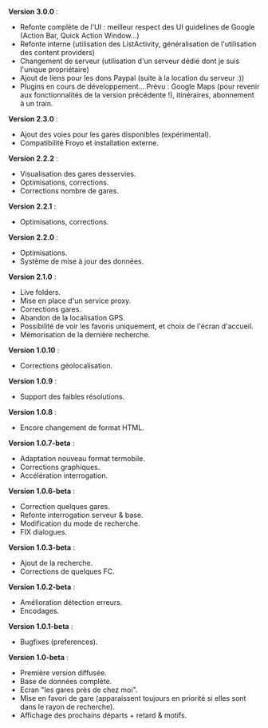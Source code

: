 **Version 3.0.0** :
  * Refonte complète de l'UI : meilleur respect des UI guidelines de Google (Action Bar, Quick Action Window...)
  * Refonte interne (utilisation des ListActivity, généralisation de l'utilisation des content providers)
  * Changement de serveur (utilisation d'un serveur dédié dont je suis l'unique propriétaire)
  * Ajout de liens pour les dons Paypal (suite à la location du serveur :))
  * Plugins en cours de développement... Prévu : Google Maps (pour revenir aux fonctionnalités de la version précédente !), itinéraires, abonnement à un train.

**Version 2.3.0** :
  * Ajout des voies pour les gares disponibles (expérimental).
  * Compatibilité Froyo et installation externe.

**Version 2.2.2** :
  * Visualisation des gares desservies.
  * Optimisations, corrections.
  * Corrections nombre de gares.

**Version 2.2.1** :
  * Optimisations, corrections.

**Version 2.2.0** :
  * Optimisations.
  * Système de mise à jour des données.

**Version 2.1.0** :
  * Live folders.
  * Mise en place d'un service proxy.
  * Corrections gares.
  * Abandon de la localisation GPS.
  * Possibilité de voir les favoris uniquement, et choix de l'écran d'accueil.
  * Mémorisation de la dernière recherche.

**Version 1.0.10** :
  * Corrections géolocalisation.

**Version 1.0.9** :
  * Support des faibles résolutions.

**Version 1.0.8** :
  * Encore changement de format HTML.

**Version 1.0.7-beta** :
  * Adaptation nouveau format termobile.
  * Corrections graphiques.
  * Accélération interrogation.

**Version 1.0.6-beta** :
  * Correction quelques gares.
  * Refonte interrogation serveur &amp; base.
  * Modification du mode de recherche.
  * FIX dialogues.

**Version 1.0.3-beta** :
  * Ajout de la recherche.
  * Corrections de quelques FC.

**Version 1.0.2-beta** :
  * Amélioration détection erreurs.
  * Encodages.

**Version 1.0.1-beta** :
  * Bugfixes (preferences).

**Version 1.0-beta** :
  * Première version diffusée.
  * Base de données complète.
  * Ecran "les gares près de chez moi".
  * Mise en favori de gare (apparaissent toujours en priorité si elles sont dans le rayon de recherche).
  * Affichage des prochains départs + retard & motifs.